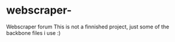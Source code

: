 # webscraper-
Webscraper forum
This is not a finnished project, just some of the backbone files i use :) 
